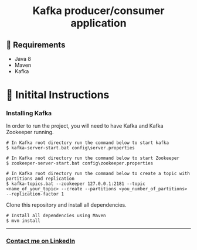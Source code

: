 <h1 align="center">Kafka producer/consumer application</h1>

## :electric_plug: Requirements

- Java 8
- Maven
- Kafka

# :closed_lock_with_key: Initital Instructions
### Installing Kafka
In order to run the project, you will need to have Kafka and Kafka Zookeeper running.

```shell
# In Kafka root directory run the command below to start kafka
$ kafka-server-start.bat config\server.properties
```

```shell
# In Kafka root directory run the command below to start Zookeeper
$ zookeeper-server-start.bat config\zookeeper.properties
```

```shell
# In Kafka root directory run the command below to create a topic with partitions and replication
$ kafka-topics.bat --zookeeper 127.0.0.1:2181 --topic <name_of_your_topic> --create --partitions <you_number_of_partitions> --replication-factor 1
```

Clone this repository and install all dependencies.

```shell
# Install all dependencies using Maven
$ mvn install
```

<hr />

### <a href="http://linkedin.com/in/danielfelipeklotz">Contact me on LinkedIn</a>

